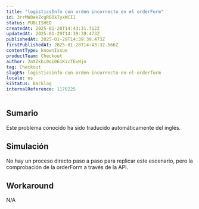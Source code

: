 ```yaml
---
title: "logisticsInfo con orden incorrecto en el orderForm"
id: 3rrMW0ekZcgROOkTyxWCIJ
status: PUBLISHED
createdAt: 2025-01-28T14:43:31.712Z
updatedAt: 2025-01-29T14:39:39.473Z
publishedAt: 2025-01-29T14:39:39.473Z
firstPublishedAt: 2025-01-28T14:43:32.566Z
contentType: knownIssue
productTeam: Checkout
author: 2mXZkbi0oi061KicTExNjo
tag: Checkout
slugEN: logisticsinfo-con-orden-incorrecto-en-el-orderform
locale: es
kiStatus: Backlog
internalReference: 1170225
---
```


## Sumario

<div class="alert alert-info">
  <p>Este problema conocido ha sido traducido automáticamente del inglés.</p>
</div>



## Simulación


No hay un proceso directo paso a paso para replicar este escenario, pero la comprobación de la orderForm a través de la API.



## Workaround


N/A




